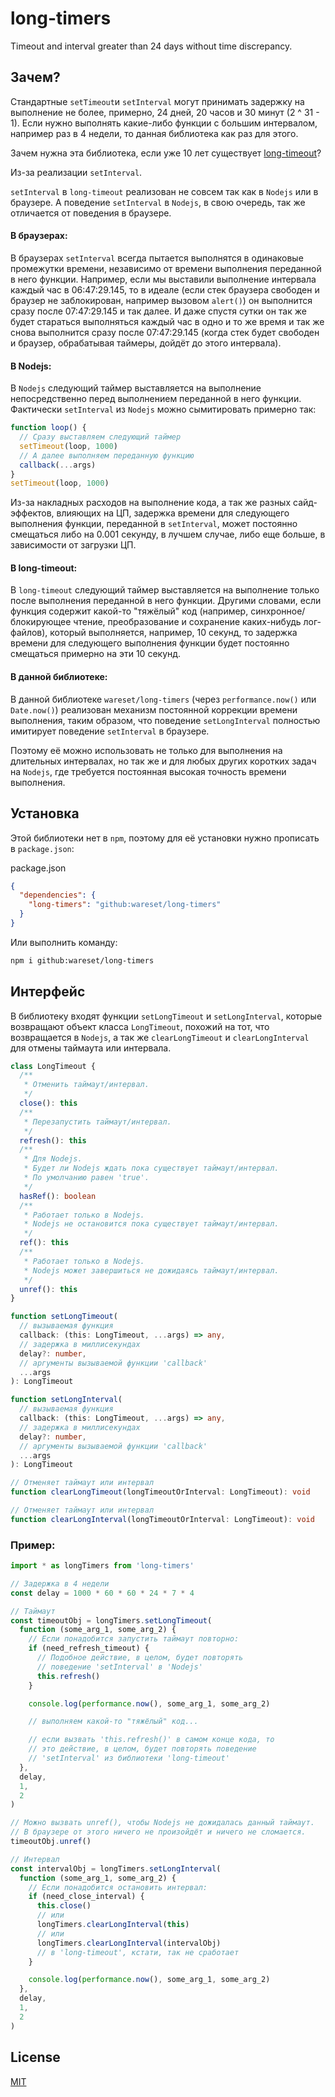 # long-timers

Timeout and interval greater than 24 days without time discrepancy.

## Зачем?

Стандартные `setTimeout`и `setInterval` могут принимать задержку на выполнение не более, примерно, 24 дней, 20 часов и 30 минут (2 ^ 31 - 1). Если нужно выполнять какие-либо функции с большим интервалом, например раз в 4 недели, то данная библиотека как раз для этого.

Зачем нужна эта библиотека, если уже 10 лет существует [long-timeout](https://www.npmjs.com/package/long-timeout)?

Из-за реализации `setInterval`.

`setInterval` в `long-timeout` реализован не совсем так как в `Nodejs` или в браузере. А поведение `setInterval` в `Nodejs`, в свою очередь, так же отличается от поведения в браузере.

#### В браузерах:

В браузерах `setInterval` всегда пытается выполнятся в одинаковые промежутки времени, независимо от времени выполнения переданной в него функции. Например, если мы выставили выполнение интервала каждый час в 06:47:29.145, то в идеале (если стек браузера свободен и браузер не заблокирован, например вызовом `alert()`) он выполнится сразу после 07:47:29.145 и так далее. И даже спустя сутки он так же будет стараться выполняться каждый час в одно и то же время и так же снова выполнится сразу после 07:47:29.145 (когда стек будет свободен и браузер, обрабатывая таймеры, дойдёт до этого интервала).

#### В Nodejs:

В `Nodejs` следующий таймер выставляется на выполнение непосредственно перед выполнением переданной в него функции. Фактически `setInterval` из `Nodejs` можно сымитировать примерно так:

```js
function loop() {
  // Сразу выставляем следующий таймер
  setTimeout(loop, 1000)
  // А далее выполняем переданную функцию
  callback(...args)
}
setTimeout(loop, 1000)
```

Из-за накладных расходов на выполнение кода, а так же разных сайд-эффектов, влияющих на ЦП, задержка времени для следующего выполнения функции, переданной в `setInterval`, может постоянно смещаться либо на 0.001 секунду, в лучшем случае, либо еще больше, в зависимости от загрузки ЦП.

#### В long-timeout:

В `long-timeout` следующий таймер выставляется на выполнение только после выполнения переданной в него функции. Другими словами, если функция содержит какой-то "тяжёлый" код (например, синхронное/блокирующее чтение, преобразование и сохранение каких-нибудь лог-файлов), который выполняется, например, 10 секунд, то задержка времени для следующего выполнения функции будет постоянно смещаться примерно на эти 10 секунд.

#### В данной библиотеке:

В данной библиотеке `wareset/long-timers` (через `performance.now()` или `Date.now()`) реализован механизм постоянной коррекции времени выполнения, таким образом, что поведение `setLongInterval` полностью имитирует поведение `setInterval` в браузере.

Поэтому её можно использовать не только для выполнения на длительных интервалах, но так же и для любых других коротких задач на `Nodejs`, где требуется постоянная высокая точность времени выполнения.

## Установка

Этой библиотеки нет в `npm`, поэтому для её установки нужно прописать в `package.json`:

package.json

```json
{
  "dependencies": {
    "long-timers": "github:wareset/long-timers"
  }
}
```

Или выполнить команду:

```bash
npm i github:wareset/long-timers
```

## Интерфейс

В библиотеку входят функции `setLongTimeout` и `setLongInterval`, которые возвращают объект класса `LongTimeout`, похожий на тот, что возвращается в `Nodejs`, а так же `clearLongTimeout` и `clearLongInterval` для отмены таймаута или интервала.

```typescript
class LongTimeout {
  /**
   * Отменить таймаут/интервал.
   */
  close(): this
  /**
   * Перезапустить таймаут/интервал.
   */
  refresh(): this
  /**
   * Для Nodejs.
   * Будет ли Nodejs ждать пока существует таймаут/интервал.
   * По умолчанию равен 'true'.
   */
  hasRef(): boolean
  /**
   * Работает только в Nodejs.
   * Nodejs не остановится пока существует таймаут/интервал.
   */
  ref(): this
  /**
   * Работает только в Nodejs.
   * Nodejs может завершиться не дожидаясь таймаут/интервал.
   */
  unref(): this
}

function setLongTimeout(
  // вызываемая функция
  callback: (this: LongTimeout, ...args) => any,
  // задержка в миллисекундах
  delay?: number,
  // аргументы вызываемой функции 'callback'
  ...args
): LongTimeout

function setLongInterval(
  // вызываемая функция
  callback: (this: LongTimeout, ...args) => any,
  // задержка в миллисекундах
  delay?: number,
  // аргументы вызываемой функции 'callback'
  ...args
): LongTimeout

// Отменяет таймаут или интервал
function clearLongTimeout(longTimeoutOrInterval: LongTimeout): void

// Отменяет таймаут или интервал
function clearLongInterval(longTimeoutOrInterval: LongTimeout): void
```

### Пример:

```js
import * as longTimers from 'long-timers'

// Задержка в 4 недели
const delay = 1000 * 60 * 60 * 24 * 7 * 4

// Таймаут
const timeoutObj = longTimers.setLongTimeout(
  function (some_arg_1, some_arg_2) {
    // Если понадобится запустить таймаут повторно:
    if (need_refresh_timeout) {
      // Подобное действие, в целом, будет повторять
      // поведение 'setInterval' в 'Nodejs'
      this.refresh()
    }

    console.log(performance.now(), some_arg_1, some_arg_2)

    // выполняем какой-то "тяжёлый" код...

    // если вызвать 'this.refresh()' в самом конце кода, то
    // это действие, в целом, будет повторять поведение
    // 'setInterval' из библиотеки 'long-timeout'
  },
  delay,
  1,
  2
)

// Можно вызвать unref(), чтобы Nodejs не дожидалась данный таймаут.
// В браузере от этого ничего не произойдёт и ничего не сломается.
timeoutObj.unref()

// Интервал
const intervalObj = longTimers.setLongInterval(
  function (some_arg_1, some_arg_2) {
    // Если понадобится остановить интервал:
    if (need_close_interval) {
      this.close()
      // или
      longTimers.clearLongInterval(this)
      // или
      longTimers.clearLongInterval(intervalObj)
      // в 'long-timeout', кстати, так не сработает
    }

    console.log(performance.now(), some_arg_1, some_arg_2)
  },
  delay,
  1,
  2
)
```

## License

[MIT](LICENSE)
